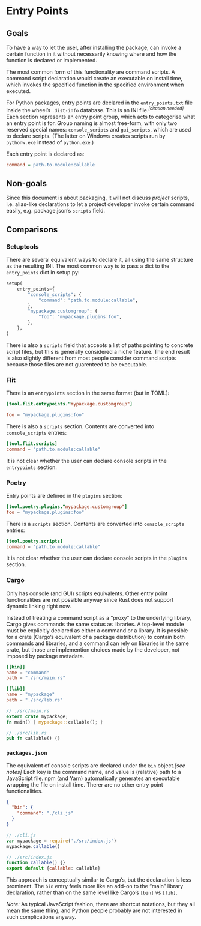 # Entry Points

## Goals

To have a way to let the user, after installing the package, can invoke a certain function in it without necessarily knowing where and how the function is declared or implemented.

The most common form of this functionality are command scripts. A command script declaration would create an executable on install time, which invokes the specified function in the specified environment when executed.

For Python packages, entry points are declared in the `entry_points.txt` file inside the wheel’s `.dist-info` database. This is an INI file.<sup>*[citation needed]*</sup> Each section represents an entry point group, which acts to categorise what an entry point is for. Group naming is almost free-form, with only two reserved special names: `console_scripts` and `gui_scripts`, which are used to declare scripts. (The latter on Windows creates scripts run by `pythonw.exe` instead of `python.exe`.)

Each entry point is declared as:

```ini
command = path.to.module:callable
```

## Non-goals

Since this document is about packaging, it will not discuss *project* scripts, i.e. alias-like declarations to let a project developer invoke certain command easily, e.g. package.json’s `scripts` field.

## Comparisons

### Setuptools

There are several equivalent ways to declare it, all using the same structure as the resulting INI. The most common way is to pass a dict to the `entry_points` dict in setup.py:

```python
setup(
    entry_points={
        "console_scripts": {
            "command": "path.to.module:callable",
        },
        "mypackage.customgroup": {
            "foo": "mypackage.plugins:foo",
        },
    },
)
```

There is also a `scripts` field that accepts a list of paths pointing to concrete script files, but this is generally considered a niche feature. The end result is also slightly different from most people consider command scripts because those files are not guarenteed to be executable.

### Flit

There is an `entrypoints` section in the same format (but in TOML):

```toml
[tool.flit.entrypoints."mypackage.customgroup"]

foo = "mypackage.plugins:foo"
```

There is also a `scripts` section. Contents are converted into `console_scripts` entries:

```toml
[tool.flit.scripts]
command = "path.to.module:callable"
```

It is not clear whether the user can declare console scripts in the `entrypoints` section.

### Poetry

Entry points are defined in the `plugins` section:

```toml
[tool.poetry.plugins."mypackage.customgroup"]
foo = "mypackage.plugins:foo"
```

There is a `scripts` section. Contents are converted into `console_scripts` entries:

```toml
[tool.poetry.scripts]
command = "path.to.module:callable"
```

It is not clear whether the user can declare console scripts in the `plugins` section.

### Cargo

Only has console (and GUI) scripts equivalents. Other entry point functionalities are not possible anyway since Rust does not support dynamic linking right now.

Instead of treating a command script as a “proxy” to the underlying library, Cargo gives commands the same status as libraries. A top-level module must be explicitly declared as either a command or a library. It is possible for a crate (Cargo’s equivalent of a package distribution) to contain both commands and libraries, and a command can rely on libraries in the same crate, but those are implemention choices made by the developer, not imposed by package metadata.

```toml
[[bin]]
name = "command"
path = "./src/main.rs"

[[lib]]
name = "mypackage"
path = "./src/lib.rs"
```

```rust
// ./src/main.rs
extern crate mypackage;
fn main() { mypackage::callable(); }
```

```rust
// ./src/lib.rs
pub fn callable() {}
```

### `packages.json`

The equivalent of console scripts are declared under the `bin` object.*[see notes]* Each key is the command name, and value is (relative) path to a JavaScript file. npm (and Yarn) automatically generates an executable wrapping the file on install time. Therer are no other entry point functionalities.

```json
{
  "bin": {
    "command": "./cli.js"
  }
}
```

```js
// ./cli.js
var mypackage = require('./src/index.js')
mypackage.callable()
```

```js
// ./src/index.js
function callable() {}
export default {callable: callable}
```

This approach is conceptually similar to Cargo’s, but the declaration is less prominent. The `bin` entry feels more like an add-on to the “main” library declaration, rather than on the same level like Cargo’s `[bin]` vs `[lib]`.

*Note:* As typical JavaScript fashion, there are shortcut notations, but they all mean the same thing, and Python people probably are not interested in such complications anyway.
